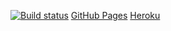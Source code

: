 [![Build status](https://ci.appveyor.com/api/projects/status/6h7xd8dr6p7hsr2l?svg=true)](https://ci.appveyor.com/project/ruslanraindrop/ahj8-2)
[GitHub Pages](https://ruslanraindrop.github.io/ahj8.2/)
[Heroku](https://ahj82server.herokuapp.com/)